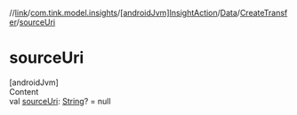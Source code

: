 //[link](../../../../index.md)/[com.tink.model.insights](../../../index.md)/[[androidJvm]InsightAction](../../index.md)/[Data](../index.md)/[CreateTransfer](index.md)/[sourceUri](source-uri.md)



# sourceUri  
[androidJvm]  
Content  
val [sourceUri](source-uri.md): [String](https://kotlinlang.org/api/latest/jvm/stdlib/kotlin/-string/index.html)? = null  



